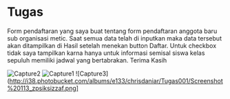 # Tugas
Form pendaftaran yang saya buat tentang form pendaftaran anggota baru sub organisasi metic. Saat semua data telah di inputkan maka data tersebut akan ditampilkan di Hasil setelah menekan button Daftar. Untuk checkbox tidak saya tampilkan karna hanya untuk informasi semisal siswa kelas sepuluh memiliki jadwal yang bertabrakan. Terima Kasih

![Capture2](http://i38.photobucket.com/albums/e133/chrisdaniar/Tugas001/Capture2_zpsssdxejfr.jpg)
![Capture1](http://i38.photobucket.com/albums/e133/chrisdaniar/Tugas001/Capture1_zpseargszqm.jpg)
![Capture3](http://i38.photobucket.com/albums/e133/chrisdaniar/Tugas001/Screenshot%20113_zpsiksizzaf.png]
